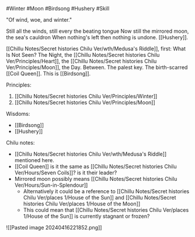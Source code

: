 #Winter #Moon #Birdsong #Hushery #Skill 

"Of wind, woe, and winter."

Still all the winds, still every the beating tongue Now still the mirrored moon, the sea's cauldron When nothing's left then nothing is undone. [[Hushery]].

[[Chillu Notes/Secret histories Chilu Ver/wth/Medusa's Riddle]], first: What Is Not Seen? The Night, the [[Chillu Notes/Secret histories Chilu Ver/Principles/Heart]], the [[Chillu Notes/Secret histories Chilu Ver/Principles/Moon]], the Day. Between. The palest key. The birth-scarred [[Coil Queen]]. This is [[Birdsong]].

Principles:
1. [[Chillu Notes/Secret histories Chilu Ver/Principles/Winter]]
2. [[Chillu Notes/Secret histories Chilu Ver/Principles/Moon]]

Wisdoms:
- [[Birdsong]]
- [[Hushery]]

Chilu notes:
- [[Chillu Notes/Secret histories Chilu Ver/wth/Medusa's Riddle]] mentioned here.
- [[Coil Queen]] is it the same as [[Chillu Notes/Secret histories Chilu Ver/Hours/Seven Coils]]? is it their leader?
- Mirrored moon possibly means [[Chillu Notes/Secret histories Chilu Ver/Hours/Sun-in-Splendour]]
	- Alternatively it could be a reference to [[Chillu Notes/Secret histories Chilu Ver/places 1/House of the Sun]] and [[Chillu Notes/Secret histories Chilu Ver/places 1/House of the Moon]]
	- This could mean that [[Chillu Notes/Secret histories Chilu Ver/places 1/House of the Sun]] is currently stagnant or frozen?

![[Pasted image 20240416221852.png]]